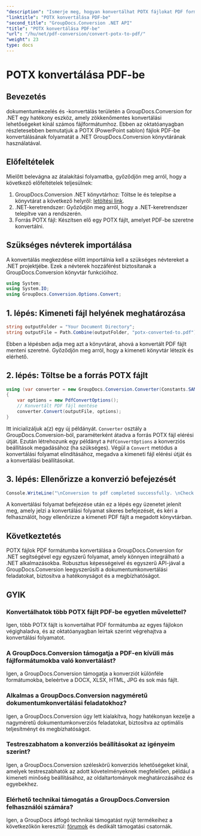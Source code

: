 ```yaml
---
"description": "Ismerje meg, hogyan konvertálhat POTX fájlokat PDF formátumba a GroupDocs.Conversion for .NET segítségével. Kövesse ezt a lépésről lépésre szóló útmutatót a zökkenőmentes dokumentumkonvertáláshoz."
"linktitle": "POTX konvertálása PDF-be"
"second_title": "GroupDocs.Conversion .NET API"
"title": "POTX konvertálása PDF-be"
"url": "/hu/net/pdf-conversion/convert-potx-to-pdf/"
"weight": 23
type: docs
---
```

# POTX konvertálása PDF-be

## Bevezetés
dokumentumkezelés és -konvertálás területén a GroupDocs.Conversion for .NET egy hatékony eszköz, amely zökkenőmentes konvertálási lehetőségeket kínál számos fájlformátumhoz. Ebben az oktatóanyagban részletesebben bemutatjuk a POTX (PowerPoint sablon) fájlok PDF-be konvertálásának folyamatát a .NET GroupDocs.Conversion könyvtárának használatával.
## Előfeltételek
Mielőtt belevágna az átalakítási folyamatba, győződjön meg arról, hogy a következő előfeltételek teljesülnek:
1. GroupDocs.Conversion .NET könyvtárhoz: Töltse le és telepítse a könyvtárat a következő helyről: [letöltési link](https://releases.groupdocs.com/conversion/net/).
2. .NET-keretrendszer: Győződjön meg arról, hogy a .NET-keretrendszer telepítve van a rendszerén.
3. Forrás POTX fájl: Készítsen elő egy POTX fájlt, amelyet PDF-be szeretne konvertálni.

## Szükséges névterek importálása
A konvertálás megkezdése előtt importálnia kell a szükséges névtereket a .NET projektjébe. Ezek a névterek hozzáférést biztosítanak a GroupDocs.Conversion könyvtár funkcióihoz.
```csharp
using System;
using System.IO;
using GroupDocs.Conversion.Options.Convert;
```
## 1. lépés: Kimeneti fájl helyének meghatározása
```csharp
string outputFolder = "Your Document Directory";
string outputFile = Path.Combine(outputFolder, "potx-converted-to.pdf");
```
Ebben a lépésben adja meg azt a könyvtárat, ahová a konvertált PDF fájlt menteni szeretné. Győződjön meg arról, hogy a kimeneti könyvtár létezik és elérhető.
## 2. lépés: Töltse be a forrás POTX fájlt
```csharp
using (var converter = new GroupDocs.Conversion.Converter(Constants.SAMPLE_POTX))
{
    var options = new PdfConvertOptions();
    // Konvertált PDF fájl mentése
    converter.Convert(outputFile, options);
}
```
Itt inicializáljuk a(z) egy új példányát. `Converter` osztály a GroupDocs.Conversion-ból, paraméterként átadva a forrás POTX fájl elérési útját. Ezután létrehozunk egy példányt a `PdfConvertOptions` a konverziós beállítások megadásához (ha szükséges). Végül a `Convert` metódus a konvertálási folyamat elindításához, megadva a kimeneti fájl elérési útját és a konvertálási beállításokat.
## 3. lépés: Ellenőrizze a konverzió befejezését
```csharp
Console.WriteLine("\nConversion to pdf completed successfully. \nCheck output in {0}", outputFolder);
```
A konvertálási folyamat befejezése után ez a lépés egy üzenetet jelenít meg, amely jelzi a konvertálási folyamat sikeres befejezését, és kéri a felhasználót, hogy ellenőrizze a kimeneti PDF fájlt a megadott könyvtárban.

## Következtetés
POTX fájlok PDF formátumba konvertálása a GroupDocs.Conversion for .NET segítségével egy egyszerű folyamat, amely könnyen integrálható a .NET alkalmazásokba. Robusztus képességeivel és egyszerű API-jával a GroupDocs.Conversion leegyszerűsíti a dokumentumkonvertálási feladatokat, biztosítva a hatékonyságot és a megbízhatóságot.
## GYIK
### Konvertálhatok több POTX fájlt PDF-be egyetlen művelettel?
Igen, több POTX fájlt is konvertálhat PDF formátumba az egyes fájlokon végighaladva, és az oktatóanyagban leírtak szerint végrehajtva a konvertálási folyamatot.
### A GroupDocs.Conversion támogatja a PDF-en kívüli más fájlformátumokba való konvertálást?
Igen, a GroupDocs.Conversion támogatja a konverziót különféle formátumokba, beleértve a DOCX, XLSX, HTML, JPG és sok más fájlt.
### Alkalmas a GroupDocs.Conversion nagyméretű dokumentumkonvertálási feladatokhoz?
Igen, a GroupDocs.Conversion úgy lett kialakítva, hogy hatékonyan kezelje a nagyméretű dokumentumkonverziós feladatokat, biztosítva az optimális teljesítményt és megbízhatóságot.
### Testreszabhatom a konverziós beállításokat az igényeim szerint?
Igen, a GroupDocs.Conversion széleskörű konverziós lehetőségeket kínál, amelyek testreszabhatók az adott követelményeknek megfelelően, például a kimeneti minőség beállításához, az oldaltartományok meghatározásához és egyebekhez.
### Elérhető technikai támogatás a GroupDocs.Conversion felhasználói számára?
Igen, a GroupDocs átfogó technikai támogatást nyújt termékeihez a következőkön keresztül: [fórumok](https://purchase.groupdocs.com/temporary-license/) és dedikált támogatási csatornák.